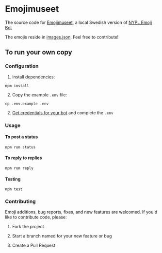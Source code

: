# Emojimuseet

The source code for [Emojimuseet](https://twitter.com/Emojimuseet), a local Swedish version of [NYPL Emoji Bot](https://github.com/lolibrarian/NYPL-Emoji-Bot)

The emojis reside in [images.json](https://github.com/Ambrosiani/Emojimuseet/blob/master/data/images.json). Feel free to contribute!

## To run your own copy

### Configuration

1. Install dependencies:

  ```shell
  npm install
  ```

2. Copy the example `.env` file:

  ```shell
  cp .env.example .env
  ```

2. [Get credentials for your bot](https://dev.twitter.com/) and complete the `.env`

### Usage

#### To post a status

```shell
npm run status
```

#### To reply to replies

```shell
npm run reply
```

#### Testing

```shell
npm test
```

### Contributing

Emoji additions, bug reports, fixes, and new features are welcomed. If you'd like to contribute code, please:

1. Fork the project

2. Start a branch named for your new feature or bug

3. Create a Pull Request
